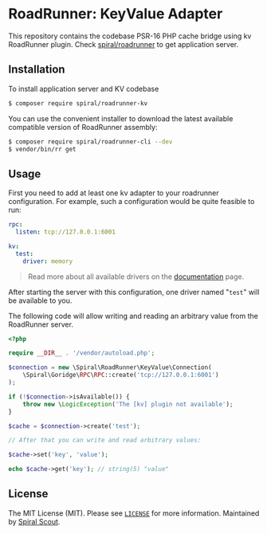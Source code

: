 # RoadRunner: KeyValue Adapter

This repository contains the codebase PSR-16 PHP cache bridge using kv RoadRunner plugin.
Check [spiral/roadrunner](https://github.com/spiral/roadrunner) to get application server.

## Installation

To install application server and KV codebase

```bash
$ composer require spiral/roadrunner-kv
```

You can use the convenient installer to download the latest available compatible
version of RoadRunner assembly:

```bash
$ composer require spiral/roadrunner-cli --dev
$ vendor/bin/rr get
```

## Usage

First you need to add at least one kv adapter to your roadrunner configuration. 
For example, such a configuration would be quite feasible to run:

```yaml
rpc:
  listen: tcp://127.0.0.1:6001

kv:
  test:
    driver: memory
```

> Read more about all available drivers on the 
> [documentation](https://roadrunner.dev/docs) page.

After starting the server with this configuration, one driver named "`test`" 
will be available to you.

The following code will allow writing and reading an arbitrary value from the 
RoadRunner server.

```php
<?php

require __DIR__ . '/vendor/autoload.php';

$connection = new \Spiral\RoadRunner\KeyValue\Connection(
    \Spiral\Goridge\RPC\RPC::create('tcp://127.0.0.1:6001')
);

if (!$connection->isAvailable()) {
    throw new \LogicException('The [kv] plugin not available');
}

$cache = $connection->create('test');

// After that you can write and read arbitrary values:

$cache->set('key', 'value');

echo $cache->get('key'); // string(5) "value"
```

## License

The MIT License (MIT). Please see [`LICENSE`](./LICENSE) for more information. Maintained
by [Spiral Scout](https://spiralscout.com).
